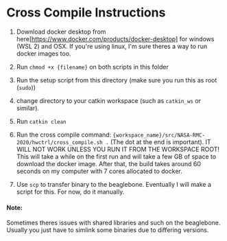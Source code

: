 # Cross Compile Instructions

1. Download docker desktop from here[https://www.docker.com/products/docker-desktop] for windows (WSL 2) and OSX.  If you're using linux, I'm sure theres a way to run docker images too.

2. Run `chmod +x {filename}` on both scripts in this folder

3. Run the setup script from this directory (make sure you run this as root (`sudo`))

4. change directory to your catkin workspace (such as `catkin_ws` or similar). 

5. Run `catkin clean`

6. Run the cross compile command: `{workspace_name}/src/NASA-RMC-2020/hwctrl/cross_compile.sh .` (The dot at the end is important). IT WILL NOT WORK UNLESS YOU RUN IT FROM THE WORKSPACE ROOT! This will take a while on the first run and will take a few GB of space to download the docker image. After that, the build takes around 60 seconds on my computer with 7 cores allocated to docker.

7. Use `scp` to transfer binary to the beaglebone. Eventually I will make a script for this. For now, do it manually. 

#### Note:
Sometimes theres issues with shared libraries and such on the beaglebone. Usually you just have to simlink some binaries due to differing versions.